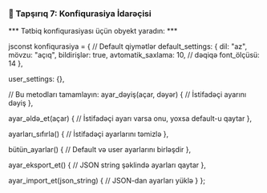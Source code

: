 ### 🎯 Tapşırıq 7: Konfiqurasiya İdarəçisi

*** Tətbiq konfiqurasiyası üçün obyekt yaradın: ***

jsconst konfiqurasiya = {
  // Default qiymətlər
  default_settings: {
    dil: "az",
    mövzu: "açıq",
    bildirişlər: true,
    avtomatik_saxlama: 10, // dəqiqə
    font_ölçüsü: 14
  },
  
  user_settings: {},
  
  // Bu metodları tamamlayın:
  ayar_dəyiş(açar, dəyər) {
    // İstifadəçi ayarını dəyiş
  },
  
  ayar_əldə_et(açar) {
    // İstifadəçi ayarı varsa onu, yoxsa default-u qaytar
  },
  
  ayarları_sıfırla() {
    // İstifadəçi ayarlarını təmizlə
  },
  
  bütün_ayarlar() {
    // Default və user ayarlarını birləşdir
  },
  
  ayar_eksport_et() {
    // JSON string şəklində ayarları qaytar
  },
  
  ayar_import_et(json_string) {
    // JSON-dan ayarları yüklə
  }
};